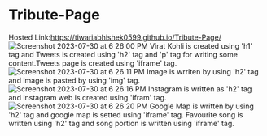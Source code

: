 # Tribute-Page
Hosted Link:https://tiwariabhishek0599.github.io/Tribute-Page/
![Screenshot 2023-07-30 at 6 26 00 PM](https://github.com/tiwariabhishek0599/Tribute-Page/assets/118967913/c0eff2ae-e982-4435-818f-6bc6924ba6cb)
Virat Kohli is created using 'h1' tag and Tweets is created using 'h2' tag and 'p' tag for writing some content.Tweets page is created using 'iframe' tag.
![Screenshot 2023-07-30 at 6 26 11 PM](https://github.com/tiwariabhishek0599/Tribute-Page/assets/118967913/13d596a6-74a6-4a0a-a4f4-fdc2aeaf4eff)
Image is wrriten by using 'h2' tag and image is pasted by using 'img' tag.
![Screenshot 2023-07-30 at 6 26 16 PM](https://github.com/tiwariabhishek0599/Tribute-Page/assets/118967913/3410ab05-e267-462a-a7d8-ca0ab2e9992c)
Instagram is written as 'h2' tag and instagram web is created using 'ifram' tag.
![Screenshot 2023-07-30 at 6 26 20 PM](https://github.com/tiwariabhishek0599/Tribute-Page/assets/118967913/2e5d17a3-1522-4e00-a3e5-679cb36d85b5)
Google Map is written by using 'h2' tag and google map is setted using 'iframe' tag.
Favourite song is written using 'h2' tag and song portion is written using 'iframe' tag.
